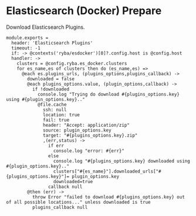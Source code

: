 
# Elasticsearch (Docker) Prepare

Download Elasticsearch Plugins.

    module.exports =
      header: 'Elasticsearch Plugins'
      timeout: -1
      if: -> @contexts('ryba/esdocker')[0]?.config.host is @config.host
      handler: ->
        clusters = @config.ryba.es_docker.clusters
        for es_name,es of clusters then do (es_name,es) =>
          @each es.plugins_urls, (plugins_options,plugins_callback) ->
            downloaded = false
            @each plugins_options.value, (plugin_options,callback) ->
              if !downloaded
                console.log "Trying do download #{plugins_options.key} using #{plugin_options.key}.."
                @file.cache
                  ssh: null
                  location: true
                  fail: true
                  header: "Accept: application/zip"
                  source: plugin_options.key
                  target: "#{plugins_options.key}.zip"
                  ,(err,status) ->
                    if err
                      console.log "error: #{err}"
                    else
                      console.log "#{plugins_options.key} downloaded using #{plugin_options.key}.."
                      clusters["#{es_name}"].downloaded_urls["#{plugins_options.key}"]= plugin_options.key
                      downloaded=true
                    callback null
            @then (err) ->
              throw Error "failed to download #{plugins_options.key} out of all possible locations..." unless downloaded is true
              plugins_callback null
